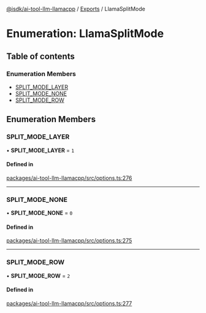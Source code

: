 [@isdk/ai-tool-llm-llamacpp](../README.md) / [Exports](../modules.md) / LlamaSplitMode

# Enumeration: LlamaSplitMode

## Table of contents

### Enumeration Members

- [SPLIT\_MODE\_LAYER](LlamaSplitMode.md#split_mode_layer)
- [SPLIT\_MODE\_NONE](LlamaSplitMode.md#split_mode_none)
- [SPLIT\_MODE\_ROW](LlamaSplitMode.md#split_mode_row)

## Enumeration Members

### SPLIT\_MODE\_LAYER

• **SPLIT\_MODE\_LAYER** = ``1``

#### Defined in

[packages/ai-tool-llm-llamacpp/src/options.ts:276](https://github.com/isdk/ai-tool-llm-llamacpp.js/blob/06ab54f6b02255f9775640093ce77c0a5eb361a3/src/options.ts#L276)

___

### SPLIT\_MODE\_NONE

• **SPLIT\_MODE\_NONE** = ``0``

#### Defined in

[packages/ai-tool-llm-llamacpp/src/options.ts:275](https://github.com/isdk/ai-tool-llm-llamacpp.js/blob/06ab54f6b02255f9775640093ce77c0a5eb361a3/src/options.ts#L275)

___

### SPLIT\_MODE\_ROW

• **SPLIT\_MODE\_ROW** = ``2``

#### Defined in

[packages/ai-tool-llm-llamacpp/src/options.ts:277](https://github.com/isdk/ai-tool-llm-llamacpp.js/blob/06ab54f6b02255f9775640093ce77c0a5eb361a3/src/options.ts#L277)
